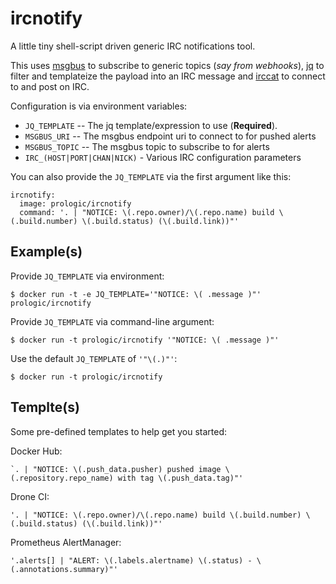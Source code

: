 # ircnotify

A little tiny shell-script driven generic IRC notifications tool.

This uses [msgbus](https://github.com/prologic/msgbus) to subscribe to generic
topics (*say from webhooks*), [jq](https://stedolan.github.io/jq/) to filter
and templateize the payload into an IRC message  and
[irccat](https://github.com/prologic/irccat) to connect to and post on IRC.

Configuration is via environment variables:

- `JQ_TEMPLATE` -- The jq template/expression to use (**Required**).
- `MSGBUS_URI` -- The msgbus endpoint uri to connect to for pushed alerts
- `MSGBUS_TOPIC` -- The msgbus topic to subscribe to for alerts
- `IRC_(HOST|PORT|CHAN|NICK)` - Various IRC configuration parameters

You can also provide the `JQ_TEMPLATE` via the first argument like this:

```#!yaml
ircnotify:
  image: prologic/ircnotify
  command: '. | "NOTICE: \(.repo.owner)/\(.repo.name) build \(.build.number) \(.build.status) (\(.build.link))"'
```

## Example(s)

Provide `JQ_TEMPLATE` via environment:
```#!bash
$ docker run -t -e JQ_TEMPLATE='"NOTICE: \( .message )"' prologic/ircnotify
```

Provide `JQ_TEMPLATE` via command-line argument:
```#!bash
$ docker run -t prologic/ircnotify '"NOTICE: \( .message )"'
```

Use the default `JQ_TEMPLATE` of `'"\(.)"'`:
```#!bash
$ docker run -t prologic/ircnotify
```

## Templte(s)

Some pre-defined templates to help get you started:

Docker Hub:

```
`. | "NOTICE: \(.push_data.pusher) pushed image \(.repository.repo_name) with tag \(.push_data.tag)"'
```

Drone CI:

```
'. | "NOTICE: \(.repo.owner)/\(.repo.name) build \(.build.number) \(.build.status) (\(.build.link))"'
```

Prometheus AlertManager:

```
'.alerts[] | "ALERT: \(.labels.alertname) \(.status) - \(.annotations.summary)"'
```

